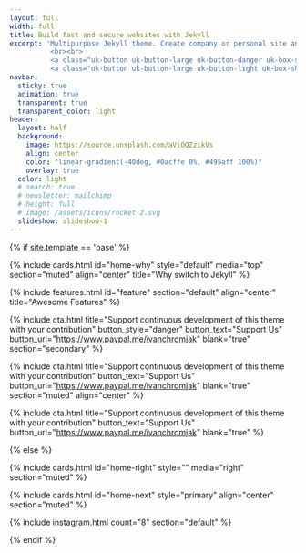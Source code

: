 ```yaml
---
layout: full
width: full
title: Build fast and secure websites with Jekyll
excerpt: 'Multipurpose Jekyll theme. Create company or personal site and host on GitHub for free.
          <br><br>
          <a class="uk-button uk-button-large uk-button-danger uk-box-shadow-medium hvr-up" href="https://github.com/ivanchromjak/jekyll-theme-plus/fork"><span uk-icon="github"></span> Fork on GitHub</a> &nbsp;
          <a class="uk-button uk-button-large uk-button-light uk-box-shadow-medium hvr-up" href="https://github.com/ivanchromjak/jekyll-theme-plus/fork"><span uk-icon="copy"></span> Documentation</a>'
navbar:
  sticky: true
  animation: true
  transparent: true
  transparent_color: light
header:
  layout: half
  background:
    image: https://source.unsplash.com/aViOQZzikVs
    align: center
    color: "linear-gradient(-40deg, #0acffe 0%, #495aff 100%)"
    overlay: true
  color: light
  # search: true
  # newsletter: mailchimp
  # height: full
  # image: /assets/icons/rocket-2.svg
  slideshow: slideshow-1
---
```


[comment]: # (This actually is the most platform independent comment)

{% if site.template == 'base' %}

  {% include cards.html id="home-why" style="default" media="top" section="muted" align="center" title="Why switch to Jekyll" %}

  {% include features.html id="feature" section="default" align="center" title="Awesome Features" %}

  {% include cta.html title="Support continuous development of this theme with your contribution" button_style="danger" button_text="Support Us" button_url="https://www.paypal.me/ivanchromjak" blank="true" section="secondary" %}

  {% include cta.html title="Support continuous development of this theme with your contribution" button_text="Support Us" button_url="https://www.paypal.me/ivanchromjak" blank="true" section="muted" align="center" %}

  {% include cta.html title="Support continuous development of this theme with your contribution" button_text="Support Us" button_url="https://www.paypal.me/ivanchromjak" blank="true" %}

{% else %}

  {% include cards.html id="home-right" style="" media="right" section="muted" %}

  {% include cards.html id="home-next" style="primary" align="center" section="muted" %}

  {% include instagram.html count="8" section="default" %}

{% endif %}

<!--
background-image: linear-gradient(to right, #0acffe 0%, #495aff 100%);
background-image: linear-gradient(-225deg, #AC32E4 0%, #7918F2 48%, #4801FF 100%);
background-image: linear-gradient(-225deg, #A445B2 0%, #D41872 52%, #FF0066 100%); -->
